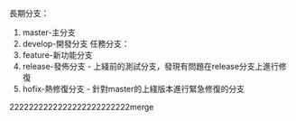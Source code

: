 長期分支：
1. master-主分支
2. develop-開發分支
任務分支：
1. feature-新功能分支
2. release-發佈分支 - 上綫前的測試分支，發現有問題在release分支上進行修復
3. hofix-熱修復分支 - 針對master的上綫版本進行緊急修復的分支


2222222222222222222222222merge